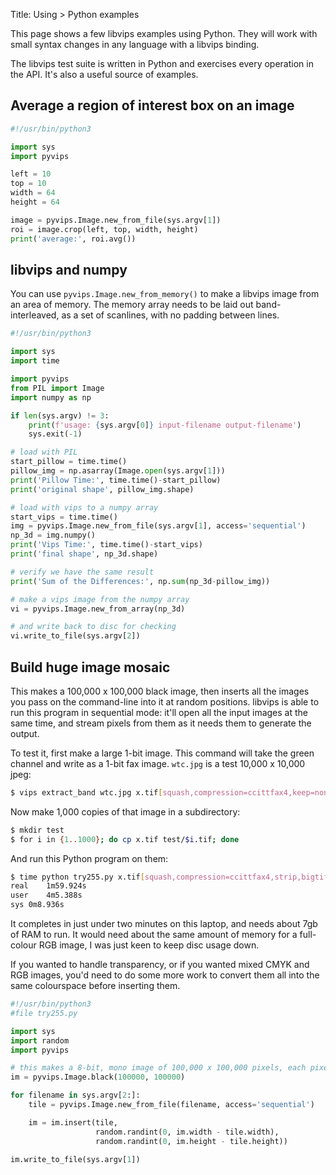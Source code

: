 Title: Using > Python examples

This page shows a few libvips examples using Python. They will work with
small syntax changes in any language with a libvips binding.

The libvips test suite is written in Python and exercises every operation
in the API. It's also a useful source of examples.

## Average a region of interest box on an image

```python
#!/usr/bin/python3

import sys
import pyvips

left = 10
top = 10
width = 64
height = 64

image = pyvips.Image.new_from_file(sys.argv[1])
roi = image.crop(left, top, width, height)
print('average:', roi.avg())
```

## libvips and numpy

You can use `pyvips.Image.new_from_memory()` to make a libvips image from
an area of memory. The memory array needs to be laid out band-interleaved,
as a set of scanlines, with no padding between lines.

```python
#!/usr/bin/python3

import sys
import time

import pyvips
from PIL import Image
import numpy as np

if len(sys.argv) != 3:
    print(f'usage: {sys.argv[0]} input-filename output-filename')
    sys.exit(-1)

# load with PIL
start_pillow = time.time()
pillow_img = np.asarray(Image.open(sys.argv[1]))
print('Pillow Time:', time.time()-start_pillow)
print('original shape', pillow_img.shape)

# load with vips to a numpy array
start_vips = time.time()
img = pyvips.Image.new_from_file(sys.argv[1], access='sequential')
np_3d = img.numpy()
print('Vips Time:', time.time()-start_vips)
print('final shape', np_3d.shape)

# verify we have the same result
print('Sum of the Differences:', np.sum(np_3d-pillow_img))

# make a vips image from the numpy array
vi = pyvips.Image.new_from_array(np_3d)

# and write back to disc for checking
vi.write_to_file(sys.argv[2])
```

## Build huge image mosaic

This makes a 100,000 x 100,000 black image, then inserts all the images you
pass on the command-line into it at random positions. libvips is able to run
this program in sequential mode: it'll open all the input images at the same
time, and stream pixels from them as it needs them to generate the output.

To test it, first make a large 1-bit image. This command will take the
green channel and write as a 1-bit fax image. `wtc.jpg` is a test 10,000
x 10,000 jpeg:

```bash
$ vips extract_band wtc.jpg x.tif[squash,compression=ccittfax4,keep=none] 1
```

Now make 1,000 copies of that image in a subdirectory:

```bash
$ mkdir test
$ for i in {1..1000}; do cp x.tif test/$i.tif; done
```

And run this Python program on them:

```bash
$ time python try255.py x.tif[squash,compression=ccittfax4,strip,bigtiff] test/*
real	1m59.924s
user	4m5.388s
sys	0m8.936s
```

It completes in just under two minutes on this laptop, and needs about
7gb of RAM to run. It would need about the same amount of memory for a
full-colour RGB image, I was just keen to keep disc usage down.

If you wanted to handle transparency, or if you wanted mixed CMYK and RGB
images, you'd need to do some more work to convert them all into the same
colourspace before inserting them.

```python
#!/usr/bin/python3
#file try255.py

import sys
import random
import pyvips

# this makes a 8-bit, mono image of 100,000 x 100,000 pixels, each pixel zero
im = pyvips.Image.black(100000, 100000)

for filename in sys.argv[2:]:
    tile = pyvips.Image.new_from_file(filename, access='sequential')

    im = im.insert(tile,
                   random.randint(0, im.width - tile.width),
                   random.randint(0, im.height - tile.height))

im.write_to_file(sys.argv[1])
```

